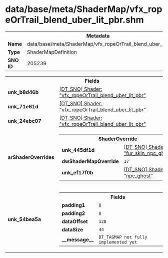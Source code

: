 <h1>data/base/meta/ShaderMap/vfx_ropeOrTrail_blend_uber_lit_pbr.shm</h1><table><tr><th colspan="100%">Metadata</th></tr><tr><td><b>Name</b></td><td>data/base/meta/ShaderMap/vfx_ropeOrTrail_blend_uber_lit_pbr.shm</td></tr><tr><td><b>Type</b></td><td>ShaderMapDefinition</td></tr><tr><td><b>SNO ID</b></td><td>205239</td></tr></table>

<table><tr><th colspan="100%">Fields</th></tr><tr><td><b>unk_b8d46b</b></td><td><a href="..\Shader\vfx_ropeOrTrail_blend_uber_lit_pbr.shd.md">[DT_SNO] Shader: "vfx_ropeOrTrail_blend_uber_lit_pbr"</a></td></tr><tr><td><b>unk_71e61d</b></td><td><a href="..\Shader\vfx_ropeOrTrail_blend_uber_lit_pbr.shd.md">[DT_SNO] Shader: "vfx_ropeOrTrail_blend_uber_lit_pbr"</a></td></tr><tr><td><b>unk_24ebc07</b></td><td><a href="..\Shader\vfx_ropeOrTrail_blend_uber_lit_pbr.shd.md">[DT_SNO] Shader: "vfx_ropeOrTrail_blend_uber_lit_pbr"</a></td></tr><tr><td><b>arShaderOverrides</b></td><td><table><tr><th colspan="100%">ShaderOverride</th></tr><tr><td><b>unk_445df1d</b></td><td><a href="..\Shader\fur_skin_npc_ghost.shd.md">[DT_SNO] Shader: "fur_skin_npc_ghost"</a></td></tr><tr><td><b>dwShaderMapOverride</b></td><td><code>17</code></td></tr><tr><td><b>unk_ef17f0b</b></td><td><a href="..\Shader\npc_ghost.shd.md">[DT_SNO] Shader: "npc_ghost"</a></td></tr></table>


</td></tr><tr><td><b>unk_54bea5a</b></td><td><table><tr><th colspan="100%">Fields</th></tr><tr><td><b>padding1</b></td><td><code>0</code></td></tr><tr><td><b>padding2</b></td><td><code>0</code></td></tr><tr><td><b>dataOffset</b></td><td><code>128</code></td></tr><tr><td><b>dataSize</b></td><td><code>44</code></td></tr><tr><td><b>__message__</b></td><td><code>DT_TAGMAP not fully implemented yet</code></td></tr></table>

</td></tr></table>

